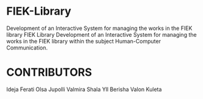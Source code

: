 # FIEK-Library
Development of an Interactive System for managing the works in the FIEK library
FIEK Library
Development of an Interactive System for managing the works in the FIEK library within the subject Human-Computer Communication.

# CONTRIBUTORS
Ideja Ferati
Olsa Jupolli
Valmira Shala
Yll Berisha
Valon Kuleta
